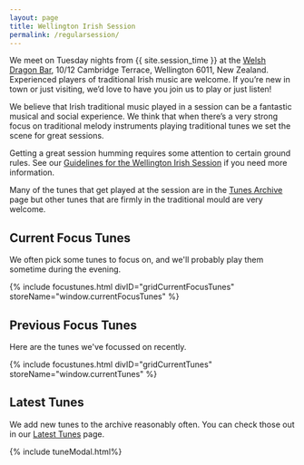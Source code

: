 ```yaml
---
layout: page
title: Wellington Irish Session
permalink: /regularsession/
---
```


We meet on Tuesday nights from {{ site.session_time }} at the <a href="/dragon/">Welsh Dragon Bar</a>, 10/12 Cambridge Terrace, Wellington 6011, New Zealand. Experienced players of traditional Irish music are welcome. If you’re new in town or just visiting, we’d love to have you join us to play or just listen!

We believe that Irish traditional music played in a session can be a fantastic musical and social experience. We think that when there’s a very strong focus on traditional melody instruments playing traditional tunes we set the scene for great sessions.

Getting a great session humming requires some attention to certain ground rules. See our <a href="/regularguidelines/">Guidelines for the Wellington Irish Session</a> if you need more information.

Many of the tunes that get played at the session are in the <a href="/tunes_archive/">Tunes Archive</a> page but other tunes that are firmly in the traditional mould are very welcome.

<script src="/js/build_grid_focustunes.js"></script>

## Current Focus Tunes

We often pick some tunes to focus on, and we'll probably play them sometime during the evening.

<script>
window.currentFocusTunes =  {
    {% assign focustunecount = 4 %}
    {% assign sortedtunes = site.tunes | sort: 'regtuneoftheweek' | reverse %}
    {% assign tune_count = 0 %}
    {% assign tuneID = 1 %}
    {% for tune in sortedtunes %}
    {% if tune_count < focustunecount %}
    "{{ tuneID }}": {
        "title": "{{ tune.title | xml_escape }}",
        "tuneID": "{{ tuneID }}",
        "key": "{{ tune.key | xml_escape }}",
        "rhythm": "{{ tune.rhythm | xml_escape }}",
        "url": "{{ tune.url | xml_escape }}",
        "mp3": "{{ site.mp3_host | append: tune.mp3_file | xml_escape }}",
        "mp3_source": "{{ tune.mp3_source | strip_html | xml_escape }}",
        "repeats": "{{ tune.repeats }}",
        "parts": "{{ tune.parts }}",
        "abc": {{ tune.abc | jsonify }}
    },
    {% endif %}
    {% assign tune_count = tune_count | plus: 1 %}
    {% assign tuneID = tuneID | plus: 1 %}
    {% endfor %}
};
</script>

{% include focustunes.html divID="gridCurrentFocusTunes" storeName="window.currentFocusTunes" %}

## Previous Focus Tunes

Here are the tunes we've focussed on recently.

<script>
window.currentTunes = {
    {% assign sortedtunes = site.tunes | sort: 'regtuneoftheweek' | reverse %}
    {% assign tuneID = 1 %}
    {% for tune in sortedtunes %}
    {% if tune.regtuneoftheweek %}
        "{{ tuneID }}": {
            "title": "{{ tune.title | xml_escape }}",
            "tuneID": "{{ tuneID }}",
            "key": "{{ tune.key | xml_escape }}",
            "rhythm": "{{ tune.rhythm | xml_escape }}",
            "url": "{{ tune.url | xml_escape }}",
            "mp3": "{{ site.mp3_host | append: tune.mp3_file | xml_escape }}",
            "mp3_source": "{{ tune.mp3_source | strip_html | xml_escape }}",
            "repeats": "{{ tune.repeats }}",
            "parts": "{{ tune.parts }}",
            "abc": {{ tune.abc | jsonify }}
        },
    {% endif %}
    {% assign tuneID = tuneID | plus: 1 %}
    {% endfor %}
};

</script>

{% include focustunes.html divID="gridCurrentTunes" storeName="window.currentTunes" %}

Latest Tunes
------------

We add new tunes to the archive reasonably often. You can check those out in our <a href="/latest/">Latest Tunes</a> page.

{% include tuneModal.html%}

<script>
$(document).ready(function() {
    pageAudioPlayer.innerHTML = audioPlayer.createAudioPlayer();
});
</script>
